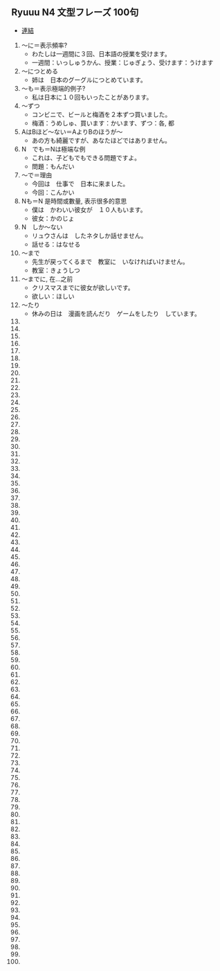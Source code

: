 ## Ryuuu N4 文型フレーズ 100句

- [連結](https://www.youtube.com/watch?v=w7QzsUVVtHM)

1. ～に＝表示頻率?
    - わたしは一週間に３回、日本語の授業を受けます。
    - 一週間：いっしゅうかん、授業：じゅぎょう、受けます：うけます
2. ～につとめる
    - 姉は　日本のグーグルにつとめています。
3. ～も＝表示極端的例子?
    - 私は日本に１０回もいったことがあります。
4. ～ずつ
    - コンビニで、ビールと梅酒を２本ずつ買いました。
    - 梅酒：うめしゅ、買います：かいます、ずつ：各, 都
5. AはBほど～ない＝AよりBのほうが～
    - あの方も綺麗ですが、あなたほどではありません。 
6. N　でも＝Nは極端な例
    - これは、子どもでもできる問題ですよ。
    - 問題：もんだい 
7. ～で＝理由
    - 今回は　仕事で　日本に来ました。
    - 今回：こんかい
8. Nも＝N 是時間或數量, 表示很多的意思
    - 僕は　かわいい彼女が　１０人もいます。
    - 彼女：かのじょ
9. N　しか～ない
    - リュウさんは　したネタしか話せません。
    - 話せる：はなせる
10. ～まで
    - 先生が戻ってくるまで　教室に　いなければいけません。
    - 教室：きょうしつ
11. ～までに, 在...之前
    - クリスマスまでに彼女が欲しいです。
    - 欲しい：ほしい
12. ～たり
    - 休みの日は　漫画を読んだり　ゲームをしたり　しています。
13. 
14. 
15. 
16. 
17. 
18. 
19. 
20. 
21. 
22. 
23. 
24. 
25. 
26. 
27. 
28. 
29. 
30. 
31. 
32. 
33. 
34. 
35. 
36. 
37. 
38. 
39. 
40. 
41. 
42. 
43. 
44. 
45. 
46. 
47. 
48. 
49. 
50. 
51. 
52. 
53. 
54. 
55. 
56. 
57. 
58. 
59. 
60. 
61. 
62. 
63. 
64. 
65. 
66. 
67. 
68. 
69. 
70. 
71. 
72. 
73. 
74. 
75. 
76. 
77. 
78. 
79. 
80. 
81. 
82. 
83. 
84. 
85. 
86. 
87. 
88. 
89. 
90. 
91. 
92. 
93. 
94. 
95. 
96. 
97. 
98. 
99. 
100. 